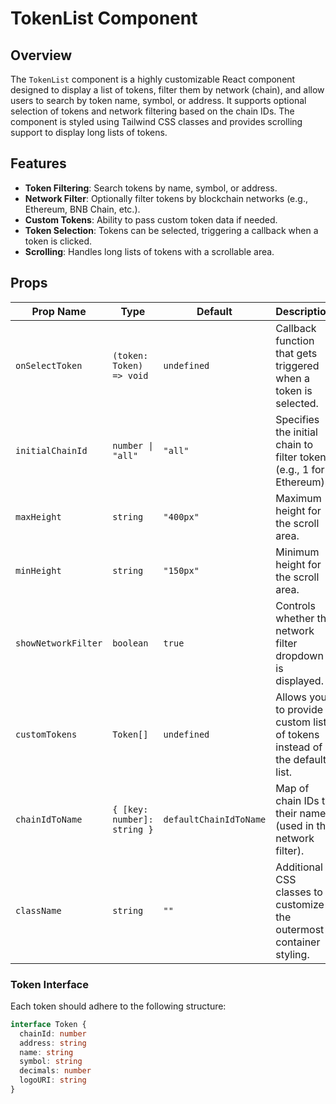 # TokenList Component

## Overview

The `TokenList` component is a highly customizable React component designed to display a list of tokens, filter them by network (chain), and allow users to search by token name, symbol, or address. It supports optional selection of tokens and network filtering based on the chain IDs. The component is styled using Tailwind CSS classes and provides scrolling support to display long lists of tokens.

## Features

- **Token Filtering**: Search tokens by name, symbol, or address.
- **Network Filter**: Optionally filter tokens by blockchain networks (e.g., Ethereum, BNB Chain, etc.).
- **Custom Tokens**: Ability to pass custom token data if needed.
- **Token Selection**: Tokens can be selected, triggering a callback when a token is clicked.
- **Scrolling**: Handles long lists of tokens with a scrollable area.

## Props

| Prop Name           | Type                          | Default             | Description                                                                 |
|---------------------|-------------------------------|---------------------|-----------------------------------------------------------------------------|
| `onSelectToken`      | `(token: Token) => void`      | `undefined`         | Callback function that gets triggered when a token is selected.             |
| `initialChainId`     | `number \| "all"`             | `"all"`             | Specifies the initial chain to filter tokens (e.g., 1 for Ethereum).        |
| `maxHeight`          | `string`                      | `"400px"`           | Maximum height for the scroll area.                                         |
| `minHeight`          | `string`                      | `"150px"`           | Minimum height for the scroll area.                                         |
| `showNetworkFilter`  | `boolean`                     | `true`              | Controls whether the network filter dropdown is displayed.                  |
| `customTokens`       | `Token[]`                     | `undefined`         | Allows you to provide a custom list of tokens instead of the default list.  |
| `chainIdToName`      | `{ [key: number]: string }`   | `defaultChainIdToName` | Map of chain IDs to their names (used in the network filter).             |
| `className`          | `string`                      | `""`                | Additional CSS classes to customize the outermost container styling.        |

### Token Interface

Each token should adhere to the following structure:

```ts
interface Token {
  chainId: number
  address: string
  name: string
  symbol: string
  decimals: number
  logoURI: string
}
